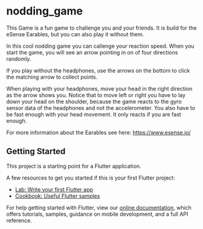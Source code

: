 # nodding_game

This Game is a fun game to challenge you and your friends. It is build for the eSense Earables, but you can also play it without them.

In this cool nodding game you can callenge your reaction speed. When you start the game, you will see an arrow pointing in on of four directions randomly. 

If you play without the headphones, use the arrows on the bottom to click the matching arrow to collect points. 

When playing with your headphones, move your head in the right direction as the arrow shows you. Notice that to move left or right you have to lay down your head on the shoulder, because the game reacts to the gyro sensor data of the headphones and not the accelerometer. You also have to be fast enough with your head movement. It only reacts if you are fast enough.

For more information about the Earables see here: https://www.esense.io/

## Getting Started

This project is a starting point for a Flutter application.

A few resources to get you started if this is your first Flutter project:

- [Lab: Write your first Flutter app](https://flutter.dev/docs/get-started/codelab)
- [Cookbook: Useful Flutter samples](https://flutter.dev/docs/cookbook)

For help getting started with Flutter, view our
[online documentation](https://flutter.dev/docs), which offers tutorials,
samples, guidance on mobile development, and a full API reference.
